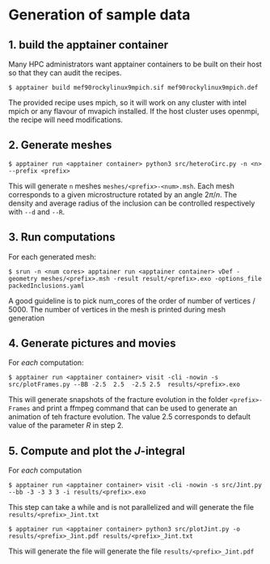 # Generation of sample data

## 1. build the apptainer container

Many HPC administrators want apptainer containers to be built on their host so that they can audit the recipes.
```shell
$ apptainer build mef90rockylinux9mpich.sif mef90rockylinux9mpich.def
```

The provided recipe uses mpich, so it will work on any cluster with intel mpich or any flavour of mvapich installed.
If the host cluster uses openmpi, the recipe will need modifications.

## 2. Generate meshes
```shell
$ apptainer run <apptainer container> python3 src/heteroCirc.py -n <n> --prefix <prefix>
```
This will generate `n` meshes `meshes/<prefix>-<num>.msh`. Each mesh corresponds to a given microstructure rotated by an angle $2\pi/n$. The density and average radius of the inclusion can be controlled respectively with `--d` and `--R`.

## 3. Run computations
For each generated mesh:
```shell
$ srun -n <num cores> apptainer run <apptainer container> vDef -geometry meshes/<prefix>.msh -result result/<prefix>.exo -options_file packedInclusions.yaml
```
A good guideline is to pick num_cores of the order of number of vertices / 5000. The number of vertices in the mesh is printed during mesh generation

## 4. Generate pictures and movies
For *each* computation: 
```shell
$ apptainer run <apptainer container> visit -cli -nowin -s src/plotFrames.py --BB -2.5  2.5  -2.5 2.5  results/<prefix>.exo 
```
This will generate snapshots of the fracture evolution in the folder `<prefix>-Frames` and print a ffmpeg command that can be used to generate an animation of teh fracture evolution.
The value 2.5 corresponds to default value of the parameter $R$ in step 2.

## 5. Compute and plot the $J$-integral
For *each* computation
```shell
$ apptainer run <apptainer container> visit -cli -nowin -s src/Jint.py --bb -3 -3 3 3 -i results/<prefix>.exo
```
This step can take a while and is not parallelized and will generate the file `results/<prefix>_Jint.txt`
```shell
$ apptainer run <apptainer container> python3 src/plotJint.py -o results/<prefix>_Jint.pdf results/<prefix>_Jint.txt
```
This will generate the file will generate the file `results/<prefix>_Jint.pdf`